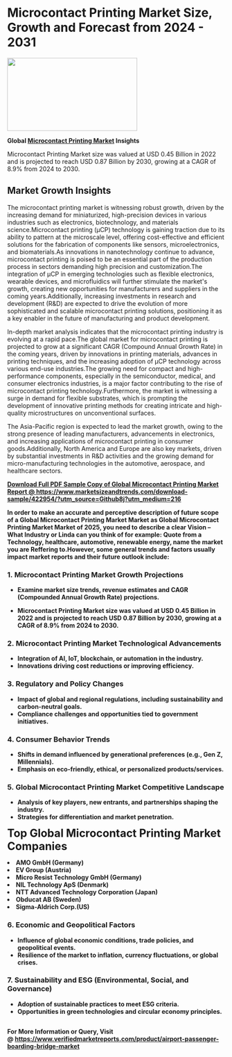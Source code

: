 <H1>Microcontact Printing Market Size, Growth and Forecast from 2024 - 2031</H1><img class="aligncenter size-medium wp-image-584254" src="https://thirdeyenews.in/wp-content/uploads/2024/09/Global-Market-Research-300x168.jpeg" alt="" width="300" height="168" /><p><strong>Global&nbsp;<a href="https://www.marketsizeandtrends.com/download-sample/422954/?utm_source=Github8j?utm_medium=216">Microcontact Printing Market</a> Insights</strong></p><p>Microcontact Printing Market size was valued at USD 0.45 Billion in 2022 and is projected to reach USD 0.87 Billion by 2030, growing at a CAGR of 8.9% from 2024 to 2030.</p><p><h2>Market Growth Insights</h2> <p>The microcontact printing market is witnessing robust growth, driven by the increasing demand for miniaturized, high-precision devices in various industries such as electronics, biotechnology, and materials science.Microcontact printing (μCP) technology is gaining traction due to its ability to pattern at the microscale level, offering cost-effective and efficient solutions for the fabrication of components like sensors, microelectronics, and biomaterials.As innovations in nanotechnology continue to advance, microcontact printing is poised to be an essential part of the production process in sectors demanding high precision and customization.The integration of μCP in emerging technologies such as flexible electronics, wearable devices, and microfluidics will further stimulate the market's growth, creating new opportunities for manufacturers and suppliers in the coming years.Additionally, increasing investments in research and development (R&D) are expected to drive the evolution of more sophisticated and scalable microcontact printing solutions, positioning it as a key enabler in the future of manufacturing and product development.</p> <p><strong><a href="#"></a></strong></p> <p>In-depth market analysis indicates that the microcontact printing industry is evolving at a rapid pace.The global market for microcontact printing is projected to grow at a significant CAGR (Compound Annual Growth Rate) in the coming years, driven by innovations in printing materials, advances in printing techniques, and the increasing adoption of μCP technology across various end-use industries.The growing need for compact and high-performance components, especially in the semiconductor, medical, and consumer electronics industries, is a major factor contributing to the rise of microcontact printing technology.Furthermore, the market is witnessing a surge in demand for flexible substrates, which is prompting the development of innovative printing methods for creating intricate and high-quality microstructures on unconventional surfaces.</p> <p>The Asia-Pacific region is expected to lead the market growth, owing to the strong presence of leading manufacturers, advancements in electronics, and increasing applications of microcontact printing in consumer goods.Additionally, North America and Europe are also key markets, driven by substantial investments in R&D activities and the growing demand for micro-manufacturing technologies in the automotive, aerospace, and healthcare sectors.</p> <p><strong><a href="#"></p><p><span class=""><strong>Download Full PDF Sample Copy of Global Microcontact Printing Market Report</strong> @ <a href="https://www.marketsizeandtrends.com/download-sample/422954/?utm_source=Github8j?utm_medium=216" target="_blank">https://www.marketsizeandtrends.com/download-sample/422954/?utm_source=Github8j?utm_medium=216</a></span></p><p>In order to make an accurate and perceptive description of future scope of a Global&nbsp;Microcontact Printing Market Market as Global&nbsp;Microcontact Printing Market Market of 2025, you need to describe a clear Vision &ndash; What Industry or Linda can you think of for example: Quote from a Technology, healthcare, automotive, renewable energy, name the market you are Reffering to.However, some general trends and factors usually impact market reports and their future outlook include:</p><h3>1.&nbsp;<strong>Microcontact Printing Market Growth Projections</strong></h3><ul><li>Examine market size trends, revenue estimates and CAGR (Compounded Annual Growth Rate) projections.</li><li><p>Microcontact Printing Market size was valued at USD 0.45 Billion in 2022 and is projected to reach USD 0.87 Billion by 2030, growing at a CAGR of 8.9% from 2024 to 2030.</p></li></ul><h3>2.&nbsp;<strong>Microcontact Printing Market Technological Advancements</strong></h3><ul><li>Integration of AI, IoT, blockchain, or automation in the industry.</li><li>Innovations driving cost reductions or improving efficiency.</li></ul><h3>3.&nbsp;<strong>Regulatory and Policy Changes</strong></h3><ul><li>Impact of global and regional regulations, including sustainability and carbon-neutral goals.</li><li>Compliance challenges and opportunities tied to government initiatives.</li></ul><h3>4.&nbsp;<strong>Consumer Behavior Trends</strong></h3><ul><li>Shifts in demand influenced by generational preferences (e.g., Gen Z, Millennials).</li><li>Emphasis on eco-friendly, ethical, or personalized products/services.</li></ul><h3>5.&nbsp;<strong>Global Microcontact Printing Market Competitive Landscape</strong></h3><ul><li>Analysis of key players, new entrants, and partnerships shaping the industry.</li><li>Strategies for differentiation and market penetration.</li></ul><p data-pm-slice="1 1 []"><span style="color: inherit; font-family: inherit; font-size: 25px;">Top Global Microcontact Printing Market Companies</span></p><div class="" data-test-id=""><p><li>AMO GmbH (Germany)</li><li> EV Group (Austria)</li><li> Micro Resist Technology GmbH (Germany)</li><li> NIL Technology ApS (Denmark)</li><li> NTT Advanced Technology Corporation (Japan)</li><li> Obducat AB (Sweden)</li><li> Sigma-Aldrich Corp.(US)</li></p></div><h3>6.&nbsp;<strong>Economic and Geopolitical Factors</strong></h3><ul><li>Influence of global economic conditions, trade policies, and geopolitical events.</li><li>Resilience of the market to inflation, currency fluctuations, or global crises.</li></ul><h3>7.&nbsp;<strong>Sustainability and ESG (Environmental, Social, and Governance)</strong></h3><ul><li>Adoption of sustainable practices to meet ESG criteria.</li><li>Opportunities in green technologies and circular economy principles.</li></ul><h2><strong style="font-size: 14px;">For More Information or Query, Visit @&nbsp;</strong><a style="background-color: #ffffff; font-size: 14px;" href="https://www.marketsizeandtrends.com/report/microcontact-printing-market/" target="_blank">https://www.verifiedmarketreports.com/product/airport-passenger-boarding-bridge-market</a></h2>